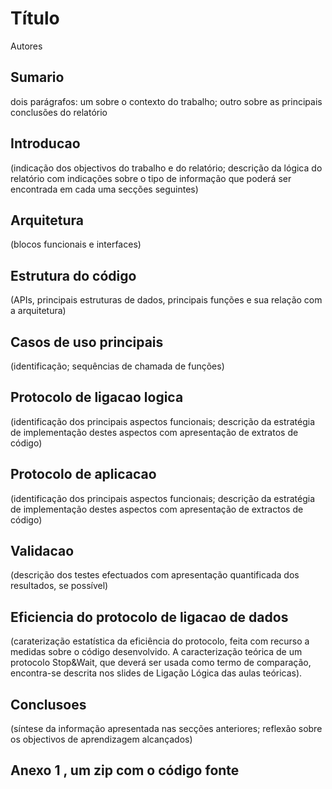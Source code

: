 # Título
Autores

## Sumario
dois parágrafos: um sobre o contexto do trabalho; outro sobre as principais conclusões do relatório

## Introducao
 (indicação dos objectivos do trabalho e do relatório; descrição da lógica do relatório com indicações sobre o tipo de informação que poderá ser encontrada em cada uma secções seguintes)

## Arquitetura
 (blocos funcionais e interfaces)

## Estrutura do código
 (APIs, principais estruturas de dados, principais funções e sua relação com a arquitetura)

## Casos de uso principais
   (identificação; sequências de chamada de funções)

## Protocolo de ligacao logica
   (identificação dos principais aspectos funcionais; descrição da estratégia de implementação destes aspectos com apresentação de extratos de código)

## Protocolo de aplicacao
   (identificação dos principais aspectos funcionais; descrição da estratégia de implementação destes aspectos com apresentação de extractos de código)

## Validacao
   (descrição dos testes efectuados com apresentação quantificada dos resultados, se possível)

## Eficiencia do protocolo de ligacao de dados
 (caraterização estatística da  eficiência do protocolo, feita com recurso a medidas sobre o código desenvolvido. A caracterização teórica de um protocolo Stop&Wait, que deverá ser usada como termo de comparação, encontra-se descrita nos slides de Ligação Lógica das aulas teóricas). 

## Conclusoes
   (síntese da informação apresentada nas secções anteriores; reflexão sobre os objectivos de aprendizagem alcançados)

## Anexo 1 , um zip com o código fonte
